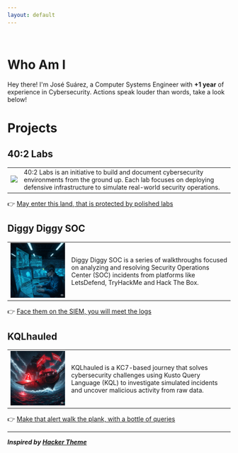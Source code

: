 ```yaml
---
layout: default
---
```


<iframe
  width="0" height="0"
  src="https://www.youtube.com/embed/o1tj2zJ2Wvg?si=gQNNf8zYpojS_Tdw?autoplay=1"
  frameborder="0"
  allow="autoplay">
</iframe>

# Who Am I
Hey there! I'm José Suárez, a Computer Systems Engineer with **+1 year** of experience in Cybersecurity. Actions speak louder than words, take a look below!

# Projects

## 40:2 Labs
<table>
  <tbody>
    <tr>
      <td><img src="images/40-2-labs/cover.png" /></td>
      <td>40:2 Labs is an initiative to build and document cybersecurity environments from the ground up. Each lab focuses on deploying defensive infrastructure to simulate real-world security operations.</td>
    </tr>
  </tbody>
</table>

👉 [May enter this land, that is protected by polished labs](projects/40-2-labs/index.md)

## Diggy Diggy SOC
<table>
  <tbody>
    <tr>
      <td><img src="images/diggy-diggy-soc.png" /></td>
      <td>Diggy Diggy SOC is a series of walkthroughs focused on analyzing and resolving Security Operations Center (SOC) incidents from platforms like LetsDefend, TryHackMe and Hack The Box.</td>
    </tr>
  </tbody>
</table>

👉 [Face them on the SIEM, you will meet the logs](#)

## KQLhauled
<table>
  <tbody>
    <tr>
      <td><img src="images/kqlhauled.png" /></td>
      <td>KQLhauled is a KC7-based journey that solves cybersecurity challenges using Kusto Query Language (KQL) to investigate simulated incidents and uncover malicious activity from raw data.</td>
    </tr>
  </tbody>
</table>

👉 [Make that alert walk the plank, with a bottle of queries](#)

* * *
_**Inspired by [Hacker Theme](https://github.com/pages-themes/hacker)**_
